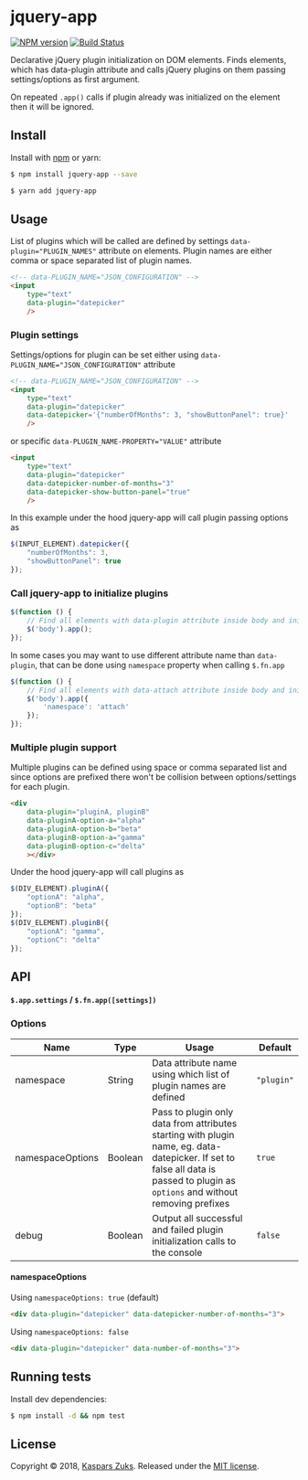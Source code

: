 [npm-url]: https://npmjs.org/package/jquery-app
[npm-image]: http://img.shields.io/npm/v/jquery-app.svg
[travis-url]: https://travis-ci.org/kasparsz/jquery-app
[travis-image]: http://img.shields.io/travis/kasparsz/jquery-app.svg

# jquery-app
[![NPM version][npm-image]][npm-url] [![Build Status][travis-image]][travis-url]

Declarative jQuery plugin initialization on DOM elements.
Finds elements, which has data-plugin attribute and calls jQuery plugins on them passing settings/options as first argument.

On repeated ```.app()``` calls if plugin already was initialized on the element then it will be ignored.

## Install

Install with [npm](https://www.npmjs.com/) or yarn:

```sh
$ npm install jquery-app --save
```
```sh
$ yarn add jquery-app
```

## Usage

List of plugins which will be called are defined by settings ```data-plugin="PLUGIN_NAMES"``` attribute on elements. Plugin names are either comma or space separated list of plugin names.

```html
<!-- data-PLUGIN_NAME="JSON_CONFIGURATION" -->
<input
    type="text"
    data-plugin="datepicker"
    />
```

### Plugin settings

Settings/options for plugin can be set either using ```data-PLUGIN_NAME="JSON_CONFIGURATION"``` attribute

```html
<!-- data-PLUGIN_NAME="JSON_CONFIGURATION" -->
<input
    type="text"
    data-plugin="datepicker"
    data-datepicker='{"numberOfMonths": 3, "showButtonPanel": true}'
    />
```

or specific ```data-PLUGIN_NAME-PROPERTY="VALUE"``` attribute

```html
<input
    type="text"
    data-plugin="datepicker"
    data-datepicker-number-of-months="3"
    data-datepicker-show-button-panel="true"
    />
```

In this example under the hood jquery-app will call plugin passing options as
```js
$(INPUT_ELEMENT).datepicker({
    "numberOfMonths": 3,
    "showButtonPanel": true
});
```

### Call jquery-app to initialize plugins

```js
$(function () {
    // Find all elements with data-plugin attribute inside body and initialize plugins
    $('body').app();
});
```

In some cases you may want to use different attribute name than ```data-plugin```, that can be done using ```namespace``` property when calling ```$.fn.app```

```js
$(function () {
    // Find all elements with data-attach attribute inside body and initialize plugins
    $('body').app({
        'namespace': 'attach'
    });
});
```

### Multiple plugin support

Multiple plugins can be defined using space or comma separated list and since options are prefixed there won't be collision between options/settings for each plugin.

```html
<div
    data-plugin="pluginA, pluginB"
    data-pluginA-option-a="alpha"
    data-pluginA-option-b="beta"
    data-pluginB-option-a="gamma"
    data-pluginB-option-c="delta"
    ></div>
```

Under the hood jquery-app will call plugins as
```js
$(DIV_ELEMENT).pluginA({
    "optionA": "alpha",
    "optionB": "beta"
});
$(DIV_ELEMENT).pluginB({
    "optionA": "gamma",
    "optionC": "delta"
});
```


## API

#### `$.app.settings` / `$.fn.app([settings])`


### Options

| Name     | Type    | Usage                                    | Default  |
| -------- | ------- | ---------------------------------------- | -------- |
| namespace    | String | Data attribute name using which list of plugin names are defined | ```"plugin"```     |
| namespaceOptions    | Boolean | Pass to plugin only data from attributes starting with plugin name, eg. data-datepicker. If set to false all data is passed to plugin as ```options``` and without removing prefixes | ```true```     |
| debug    | Boolean | Output all successful and failed plugin initialization calls to the console | ```false```     |


#### namespaceOptions 

Using `namespaceOptions: true` (default)
```html
<div data-plugin="datepicker" data-datepicker-number-of-months="3">
```

Using `namespaceOptions: false`
```html
<div data-plugin="datepicker" data-number-of-months="3">
```

## Running tests

Install dev dependencies:

```sh
$ npm install -d && npm test
```

## License

Copyright © 2018, [Kaspars Zuks](https://github.com/kasparsz).
Released under the [MIT license](https://github.com/kasparsz/jquery-app/blob/master/LICENSE).

[npm-url]: https://npmjs.org/package/jquery-app
[npm-image]: http://img.shields.io/npm/v/jquery-app.svg
[travis-url]: https://travis-ci.org/kasparsz/jquery-app
[travis-image]: http://img.shields.io/travis/kasparsz/jquery-app.svg
